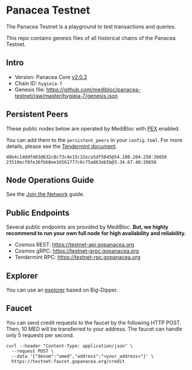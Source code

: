 # Panacea Testnet

The Panacea Testnet is a playground to test transactions and queries.

This repo contains genesis files of all historical chains of the Panacea Testnet.

## Intro

- Version: Panacea Core [v2.0.3](https://github.com/medibloc/panacea-core/releases/tag/v2.0.3)
- Chain ID: `hygieia-7`
- Genesis file: https://github.com/medibloc/panacea-testnet/raw/master/hygieia-7/genesis.json


## Persistent Peers

These public nodes below are operated by MediBloc with [PEX](https://docs.tendermint.com/master/spec/p2p/messages/pex.html) enabled.

You can add them to the `persistent_peers` in your `config.toml`. For more details, please see the [Tendermint document](https://docs.tendermint.com/master/tendermint-core/using-tendermint.html#peers).

```
d8b4c1dddfd03d632c8c73c4e15c32eca5df5845@54.180.204.250:26656
23510ecf0fe36fbb8ee3d161777c6c75a863eb5b@3.34.67.40:26656
```


## Node Operations Guide

See the [Join the Network](https://medibloc.gitbook.io/panacea-core/guide/join-the-network) guide.


## Public Endpoints

Several public endpoints are provided by MediBloc.
**But, we highly recommend to run your own full node for high availability and reliability.**

- Cosmos REST: https://testnet-api.gopanacea.org
- Cosmos gRPC: https://testnet-grpc.gopanacea.org
- Tendermint RPC: https://testnet-rpc.gopanacea.org


## Explorer

You can use an [explorer](https://testnet-explorer.gopanacea.org/) based on Big-Dipper.


## Faucet

You can send credit requests to the faucet by the following HTTP POST. Then, 10 MED will be transferred to your address. The faucet can handle only 5 requests per second.
```
curl --header "Content-Type: application/json" \
  --request POST \
  --data '{"denom":"umed","address":"<your_address>"}' \
  https://testnet-faucet.gopanacea.org/credit
```
